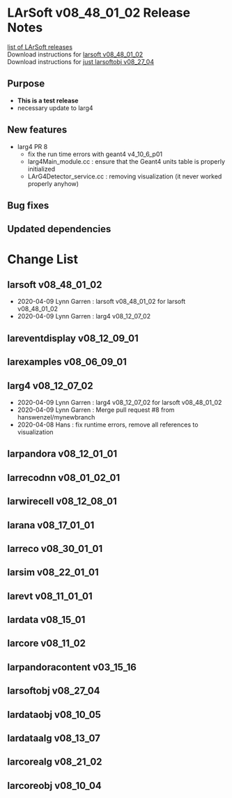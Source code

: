 # LArSoft v08_48_01_02 Release Notes



[list of LArSoft releases](LArSoft_release_list)  
Download instructions for [larsoft v08_48_01_02](https://scisoft.fnal.gov/scisoft/bundles/larsoft/v08_48_01_02/larsoft-v08_48_01_02.html)  
Download instructions for [just larsoftobj v08_27_04](https://scisoft.fnal.gov/scisoft/bundles/larsoftobj/v08_27_04/larsoftobj-v08_27_04.html)

## Purpose

-   **This is a test release**
-   necessary update to larg4

## New features

-   larg4 PR 8
    -   fix the run time errors with geant4 v4_10_6_p01
    -   larg4Main_module.cc : ensure that the Geant4 units table is properly initialized
    -   LArG4Detector_service.cc : removing visualization (it never worked properly anyhow)

## Bug fixes

## Updated dependencies

# Change List

## larsoft v08_48_01_02

-   2020-04-09 Lynn Garren : larsoft v08_48_01_02 for larsoft v08_48_01_02
-   2020-04-09 Lynn Garren : larg4 v08_12_07_02

## lareventdisplay v08_12_09_01

## larexamples v08_06_09_01

## larg4 v08_12_07_02

-   2020-04-09 Lynn Garren : larg4 v08_12_07_02 for larsoft v08_48_01_02
-   2020-04-09 Lynn Garren : Merge pull request \#8 from hanswenzel/mynewbranch
-   2020-04-08 Hans : fix runtime errors, remove all references to visualization

## larpandora v08_12_01_01

## larrecodnn v08_01_02_01

## larwirecell v08_12_08_01

## larana v08_17_01_01

## larreco v08_30_01_01

## larsim v08_22_01_01

## larevt v08_11_01_01

## lardata v08_15_01

## larcore v08_11_02

## larpandoracontent v03_15_16

## larsoftobj v08_27_04

## lardataobj v08_10_05

## lardataalg v08_13_07

## larcorealg v08_21_02

## larcoreobj v08_10_04
